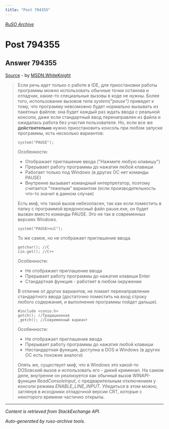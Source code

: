 ```yaml
---
title: "Post 794355"
---
```

<p><i><a href="https://github.com/MSDN-WhiteKnight/ruso-archive/">RuSO Archive</a></i></p>
<h1>Post 794355</h1>
<h2>Answer 794355</h2>
<p><a href="https://ru.stackoverflow.com/a/794355/">Source</a> - by <a href="https://ru.stackoverflow.com/users/240512/msdn-whiteknight">MSDN.WhiteKnight</a></p>
<blockquote>
<p>Если речь идет только о работе в IDE, для приостановки работы программы можно использовать обычные точки останова и отладчик, какие-то специальные вызовы в коде не нужны. Более того, использование вызовов типа <em>system("pause")</em> приведет к тому, что программу невозможно будет нормально вызывать из пакетных файлов: она будет каждый раз ждать ввода с реальной консоли, даже если стандартный ввод перенаправлен из файла и ожидалась работа без участия пользователя. Но, если все же <strong>действительно</strong> нужно приостановить консоль при любом запуске программы, есть несколько вариантов:</p>

<pre><code>system("PAUSE");
</code></pre>

<p>Особенности:</p>

<ul>
<li>Отображает приглашение ввода ("Нажмите любую клавишу")</li>
<li>Прерывает работу программы до нажатия любой клавиши</li>
<li>Работает только под Windows (в других ОС нет команды PAUSE)</li>
<li>Внутренне вызывает командный интерпретатор, поэтому считается "тяжелым" вариантом (если производительность что-то значит в данном случае)</li>
</ul>

<p>Есть миф, что такой вызов небезопасен, так как если поместить в папку с программой вредоносный файл pause.exe, он будет вызван вместо команды PAUSE. Это не так в современных версиях Windows.</p>

<pre><code>system("PAUSE&gt;nul");
</code></pre>

<p>То же самое, но не отображает приглашение ввода.</p>

<pre><code>getchar(); //С
cin.get(); //C++
</code></pre>

<p>Особенности:</p>

<ul>
<li>Не отображает приглашение ввода</li>
<li>Прерывает работу программы до нажатия клавиши Enter</li>
<li>Стандартная функция - работает в любом окружении</li>
</ul>

<p>В отличие от других вариантов, не ломает перенаправление стандартного ввода (достаточно поместить на вход строку любого содержания, и выполнение программы пойдет дальше).</p>

<pre><code>#include &lt;conio.h&gt;
getch(); //Традиционная
_getch(); //Современный вариант
</code></pre>

<p>Особенности:</p>

<ul>
<li>Не отображает приглашение ввода</li>
<li>Прерывает работу программы до нажатия любой клавиши</li>
<li>Нестандартная функция, доступна в DOS и Windows (в других ОС есть похожие аналоги)</li>
</ul>

<p>Опять же, существует миф, что в Windows это какой-то DOSовский вызов и использовать его - дикий криминал. На самом деле, внутренне он реализуется как обычный вызов WINAPI-функции <em>ReadConsoleInput</em>, с предварительным отключением у консоли режима <em>ENABLE_LINE_INPUT</em>. Убедиться в этом можно, заглянув в исходники отладочной версии CRT, которые с некоторого времени частично открыты.</p>

</blockquote>
<hr/>
<p><i>Content is retrieved from StackExchange API. </i></p>
<p><i>Auto-generated by ruso-archive tools. </i></p>
